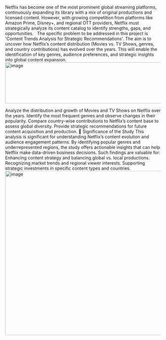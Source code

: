 Netflix has become one of the most prominent global streaming platforms, continuously expanding its library with a mix of original productions and licensed content. However, with growing competition from platforms like Amazon Prime, Disney+, and regional OTT providers, Netflix must strategically analyze its content catalog to identify strengths, gaps, and opportunities.  
The specific problem to be addressed in this project is 'Content Trends Analysis for Strategic Recommendations'. The aim is to uncover how Netflix’s content distribution (Movies vs. TV Shows, genres, and country contributions) has evolved over the years. This will enable the identification of key genres, audience preferences, and strategic insights into global content expansion. 
<img width="6171" height="133" alt="image" src="https://github.com/user-attachments/assets/69bfb082-750c-476c-b027-05edb58e923f" />

Analyze the distribution and growth of Movies and TV Shows on Netflix over the years.
Identify the most frequent genres and observe changes in their popularity.
Compare country-wise contributions to Netflix’s content base to assess global diversity.
Provide strategic recommendations for future content acquisition and production.

Significance of the Study
This analysis is significant for understanding Netflix’s content evolution and audience engagement patterns. By identifying popular genres and underrepresented regions, the study offers actionable insights that can help Netflix make data-driven business decisions. Such findings are valuable for:
Enhancing content strategy and balancing global vs. local productions.
Recognizing market trends and regional viewer interests.
Supporting strategic investments in specific content types and countries.
<img width="5086" height="531" alt="image" src="https://github.com/user-attachments/assets/79114fb8-a49d-4283-aec6-48a9b1157f6c" />
